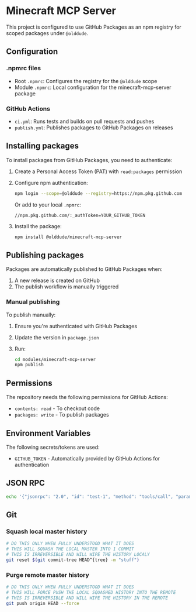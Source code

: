 # Minecraft MCP Server

This project is configured to use GitHub Packages as an npm registry for scoped packages under `@olddude`.

## Configuration

### .npmrc files

- Root `.npmrc`: Configures the registry for the `@olddude` scope
- Module `.npmrc`: Local configuration for the minecraft-mcp-server package

### GitHub Actions

- `ci.yml`: Runs tests and builds on pull requests and pushes
- `publish.yml`: Publishes packages to GitHub Packages on releases

## Installing packages

To install packages from GitHub Packages, you need to authenticate:

1. Create a Personal Access Token (PAT) with `read:packages` permission
2. Configure npm authentication:

   ```bash
   npm login --scope=@olddude --registry=https://npm.pkg.github.com
   ```

   Or add to your local `.npmrc`:

   ```text
   //npm.pkg.github.com/:_authToken=YOUR_GITHUB_TOKEN
   ```

3. Install the package:

   ```bash
   npm install @olddude/minecraft-mcp-server
   ```

## Publishing packages

Packages are automatically published to GitHub Packages when:

1. A new release is created on GitHub
2. The publish workflow is manually triggered

### Manual publishing

To publish manually:

1. Ensure you're authenticated with GitHub Packages
2. Update the version in `package.json`
3. Run:

   ```bash
   cd modules/minecraft-mcp-server
   npm publish
   ```

## Permissions

The repository needs the following permissions for GitHub Actions:

- `contents: read` - To checkout code
- `packages: write` - To publish packages

## Environment Variables

The following secrets/tokens are used:

- `GITHUB_TOKEN` - Automatically provided by GitHub Actions for authentication

## JSON RPC

```bash
echo '{"jsonrpc": "2.0", "id": "test-1", "method": "tools/call", "params": {"name": "execute-command", "arguments": {"command": "time query daytime"}}}' | node -r dotenv/config dist/index.js
```

## Git

### Squash local master history

```sh
# DO THIS ONLY WHEN FULLY UNDERSTOOD WHAT IT DOES
# THIS WILL SQUASH THE LOCAL MASTER INTO 1 COMMIT
# THIS IS IRREVERSIBLE AND WILL WIPE THE HISTORY LOCALY
git reset $(git commit-tree HEAD^{tree} -m "stuff")
```

### Purge remote master history

```sh
# DO THIS ONLY WHEN FULLY UNDERSTOOD WHAT IT DOES
# THIS WILL FORCE PUSH THE LOCAL SQUASHED HISTORY INTO THE REMOTE
# THIS IS IRREVERSIBLE AND WILL WIPE THE HISTORY IN THE REMOTE
git push origin HEAD --force
```
